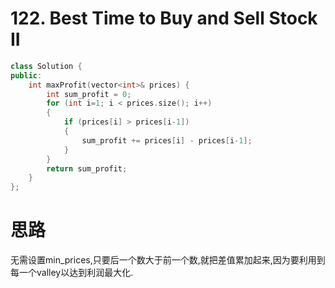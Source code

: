 #  122. Best Time to Buy and Sell Stock II

```c++
class Solution {
public:
    int maxProfit(vector<int>& prices) {       
        int sum_profit = 0;
        for (int i=1; i < prices.size(); i++)
        {
            if (prices[i] > prices[i-1])
            {                
                sum_profit += prices[i] - prices[i-1];
            }                        
        }
        return sum_profit;
    }
};
```

# 思路

无需设置min_prices,只要后一个数大于前一个数,就把差值累加起来,因为要利用到每一个valley以达到利润最大化.